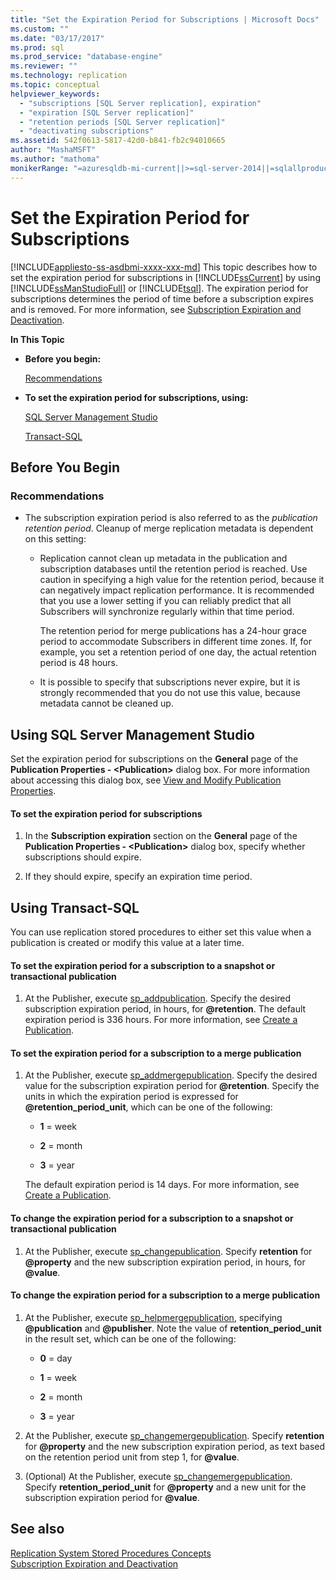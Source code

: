 ```yaml
---
title: "Set the Expiration Period for Subscriptions | Microsoft Docs"
ms.custom: ""
ms.date: "03/17/2017"
ms.prod: sql
ms.prod_service: "database-engine"
ms.reviewer: ""
ms.technology: replication
ms.topic: conceptual
helpviewer_keywords: 
  - "subscriptions [SQL Server replication], expiration"
  - "expiration [SQL Server replication]"
  - "retention periods [SQL Server replication]"
  - "deactivating subscriptions"
ms.assetid: 542f0613-5817-42d0-b841-fb2c94010665
author: "MashaMSFT"
ms.author: "mathoma"
monikerRange: "=azuresqldb-mi-current||>=sql-server-2014||=sqlallproducts-allversions"
---
```

# Set the Expiration Period for Subscriptions
[!INCLUDE[appliesto-ss-asdbmi-xxxx-xxx-md](../../../includes/appliesto-ss-asdbmi-xxxx-xxx-md.md)]
  This topic describes how to set the expiration period for subscriptions in [!INCLUDE[ssCurrent](../../../includes/sscurrent-md.md)] by using [!INCLUDE[ssManStudioFull](../../../includes/ssmanstudiofull-md.md)] or [!INCLUDE[tsql](../../../includes/tsql-md.md)]. The expiration period for subscriptions determines the period of time before a subscription expires and is removed. For more information, see [Subscription Expiration and Deactivation](../../../relational-databases/replication/subscription-expiration-and-deactivation.md).  
  
 **In This Topic**  
  
-   **Before you begin:**  
  
     [Recommendations](#Recommendations)  
  
-   **To set the expiration period for subscriptions, using:**  
  
     [SQL Server Management Studio](#SSMSProcedure)  
  
     [Transact-SQL](#TsqlProcedure)  
  
##  <a name="BeforeYouBegin"></a> Before You Begin  
  
###  <a name="Recommendations"></a> Recommendations  
  
-   The subscription expiration period is also referred to as the *publication retention period*. Cleanup of merge replication metadata is dependent on this setting:  
  
    -   Replication cannot clean up metadata in the publication and subscription databases until the retention period is reached. Use caution in specifying a high value for the retention period, because it can negatively impact replication performance. It is recommended that you use a lower setting if you can reliably predict that all Subscribers will synchronize regularly within that time period.  
  
         The retention period for merge publications has a 24-hour grace period to accommodate Subscribers in different time zones. If, for example, you set a retention period of one day, the actual retention period is 48 hours.  
  
    -   It is possible to specify that subscriptions never expire, but it is strongly recommended that you do not use this value, because metadata cannot be cleaned up.  
  
##  <a name="SSMSProcedure"></a> Using SQL Server Management Studio  
 Set the expiration period for subscriptions on the **General** page of the **Publication Properties - \<Publication>** dialog box. For more information about accessing this dialog box, see [View and Modify Publication Properties](../../../relational-databases/replication/publish/view-and-modify-publication-properties.md).  
  
#### To set the expiration period for subscriptions  
  
1.  In the **Subscription expiration** section on the **General** page of the **Publication Properties - \<Publication>** dialog box, specify whether subscriptions should expire.  
  
2.  If they should expire, specify an expiration time period.  
  
##  <a name="TsqlProcedure"></a> Using Transact-SQL  
 You can use replication stored procedures to either set this value when a publication is created or modify this value at a later time.  
  
#### To set the expiration period for a subscription to a snapshot or transactional publication  
  
1.  At the Publisher, execute [sp_addpublication](../../../relational-databases/system-stored-procedures/sp-addpublication-transact-sql.md). Specify the desired subscription expiration period, in hours, for **\@retention**. The default expiration period is 336 hours. For more information, see [Create a Publication](../../../relational-databases/replication/publish/create-a-publication.md).  
  
#### To set the expiration period for a subscription to a merge publication  
  
1.  At the Publisher, execute [sp_addmergepublication](../../../relational-databases/system-stored-procedures/sp-addmergepublication-transact-sql.md). Specify the desired value for the subscription expiration period for **\@retention**. Specify the units in which the expiration period is expressed for **\@retention_period_unit**, which can be one of the following:  
  
    -   **1** = week  
  
    -   **2** = month  
  
    -   **3** = year  
  
     The default expiration period is 14 days. For more information, see [Create a Publication](../../../relational-databases/replication/publish/create-a-publication.md).  
  
#### To change the expiration period for a subscription to a snapshot or transactional publication  
  
1.  At the Publisher, execute [sp_changepublication](../../../relational-databases/system-stored-procedures/sp-changepublication-transact-sql.md). Specify **retention** for **\@property** and the new subscription expiration period, in hours, for **\@value**.  
  
#### To change the expiration period for a subscription to a merge publication  
  
1.  At the Publisher, execute [sp_helpmergepublication](../../../relational-databases/system-stored-procedures/sp-helpmergepublication-transact-sql.md), specifying **\@publication** and **\@publisher**. Note the value of **retention_period_unit** in the result set, which can be one of the following:  
  
    -   **0** = day  
  
    -   **1** = week  
  
    -   **2** = month  
  
    -   **3** = year  
  
2.  At the Publisher, execute [sp_changemergepublication](../../../relational-databases/system-stored-procedures/sp-changemergepublication-transact-sql.md). Specify **retention** for **\@property** and the new subscription expiration period, as text based on the retention period unit from step 1, for **\@value**.  
  
3.  (Optional) At the Publisher, execute [sp_changemergepublication](../../../relational-databases/system-stored-procedures/sp-changemergepublication-transact-sql.md). Specify **retention_period_unit** for **\@property** and a new unit for the subscription expiration period for **\@value**.  
  
## See also  
 [Replication System Stored Procedures Concepts](../../../relational-databases/replication/concepts/replication-system-stored-procedures-concepts.md)   
 [Subscription Expiration and Deactivation](../../../relational-databases/replication/subscription-expiration-and-deactivation.md)  
  
  
